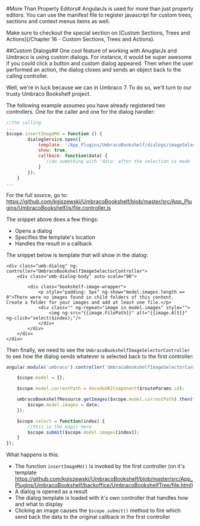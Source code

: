 #More Than Property Editors#
AngularJs is used for more than just property editors.  You can use the manifest file to register javascript for custom trees, sections and context menus items as well.

Make sure to checkout the special section on [Custom Sections, Trees and Actions](/Chapter 16 - Custom Sections, Trees and Actions).

##Custom Dialogs##
One cool feature of working with AnuglarJs and Umbraco is using custom dialogs.  For instance, it would be super awesome if you could click a button and custom dialog appeared.  Then when the user performed an action, the dialog closes and sends an object back to the calling controller.

Well, we're in luck because we can in Umbraco 7.  To do so, we'll turn to our trusty Umbraco Bookshelf project.

The following example assumes you have already registered two controllers.  One for the caller and one for the dialog handler:

```js
//the calling
...
$scope.insertImageMd = function () {
        dialogService.open({
            template: '/App_Plugins/UmbracoBookshelf/dialogs/imageSelector.html',
            show: true,
            callback: function(data) {
               //do something with 'data' after the selection is made
            }
        });
    }
...
```
For the full source, go to: https://github.com/kgiszewski/UmbracoBookshelf/blob/master/src/App_Plugins/UmbracoBookshelf/js/file.controller.js

The snippet above does a few things:
* Opens a dialog
* Specifies the template's location
* Handles the result in a callback

The snippet below is template that will show in the dialog:
```
<div class="umb-dialog" ng-controller="UmbracoBookshelfImageSelectorController">
    <div class="umb-dialog-body" auto-scale="90">

        <div class="bookshelf-image-wrapper">
            <p style="padding: 5px" ng-show="model.images.length == 0">There were no images found in child folders of this content.  Create a folder for your images and add at least one file.</p>
            <div class="" ng-repeat="image in model.images" style="">
                <img ng-src="{{image.FilePath}}" alt="{{image.Alt}}" ng-click="select($index);"/>
            </div>
        </div>
    </div>
</div>
```

Then finally, we need to see the `UmbracoBookshelfImageSelectorController` to see how the dialog sends whatever is selected back to the first controller:

```js
angular.module('umbraco').controller('UmbracoBookshelfImageSelectorController', function ($scope, $routeParams, umbracoBookshelfResource) {

    $scope.model = {};

    $scope.model.currentPath = decodeURIComponent($routeParams.id);

    umbracoBookshelfResource.getImages($scope.model.currentPath).then(function(data) {
        $scope.model.images = data;
    });

    $scope.select = function(index) {
        //this is the magic here
        $scope.submit($scope.model.images[index]);
    }
});
```

What happens is this:
* The function `insertImageMd()` is invoked by the first controller (on it's template https://github.com/kgiszewski/UmbracoBookshelf/blob/master/src/App_Plugins/UmbracoBookshelf/backoffice/UmbracoBookshelfTree/file.html)
* A dialog is opened as a result
* The dialog template is loaded with it's own controller that handles how and what to display
* Clicking an image causes the `$scope.submit()` method to fire which send back the data to the original callback in the first controller
